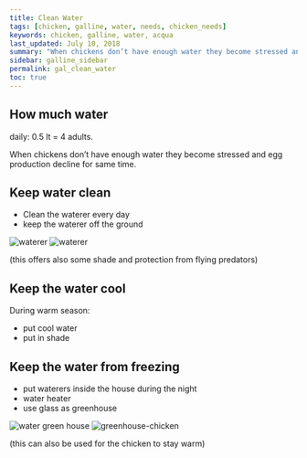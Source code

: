 ```yaml
---
title: Clean Water
tags: [chicken, galline, water, needs, chicken_needs]
keywords: chicken, galline, water, acqua
last_updated: July 10, 2018
summary: "When chickens don’t have enough water they become stressed and egg production decline for same time."
sidebar: galline_sidebar
permalink: gal_clean_water
toc: true
---
```

## How much water
daily: 0.5 lt = 4 adults.

When chickens don’t have enough water they become stressed and egg production decline for same time.

## Keep water clean
- Clean the waterer every day
- keep the waterer off the ground

<img src="{{baseurl}}/images/galline/elevated%20waterer2.png" alt="waterer" title="waterer" />
<img src="{{baseurl}}/images/galline/elevated%20waterer.png" alt="waterer" title="waterer" />

(this offers also some shade and protection from flying predators)

## Keep the water cool
During warm season:

- put cool water
- put in shade

## Keep the water from freezing
- put waterers inside the house during the night
- water heater
- use glass as greenhouse

<img src="{{baseurl}}/images/galline/greenhouse.png" alt="water green house" title="water green house" />
<img src="{{baseurl}}/images/galline/greenhouse-chicken.png" alt="greenhouse-chicken" title="greenhouse-chicken" />

(this can also be used for the chicken to stay warm)
